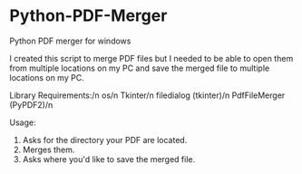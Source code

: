 # Python-PDF-Merger
Python PDF merger for windows

I created this script to merge PDF files but I needed to be able to open them from multiple locations on my PC and save the merged file to multiple locations on my PC.

Library Requirements:/n
os/n
Tkinter/n
filedialog (tkinter)/n
PdfFileMerger (PyPDF2)/n

Usage:
1. Asks for the directory your PDF are located.
2. Merges them.
3. Asks where you'd like to save the merged file.

